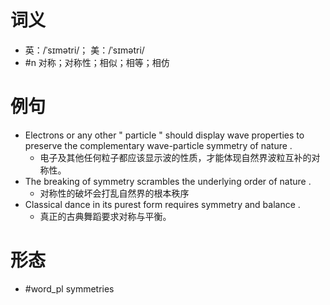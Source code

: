 # 词义
- 英：/ˈsɪmətri/； 美：/ˈsɪmətri/
- #n 对称；对称性；相似；相等；相仿
# 例句
- Electrons or any other " particle " should display wave properties to preserve the complementary wave-particle symmetry of nature .
	- 电子及其他任何粒子都应该显示波的性质，才能体现自然界波粒互补的对称性。
- The breaking of symmetry scrambles the underlying order of nature .
	- 对称性的破坏会打乱自然界的根本秩序
- Classical dance in its purest form requires symmetry and balance .
	- 真正的古典舞蹈要求对称与平衡。
# 形态
- #word_pl symmetries
